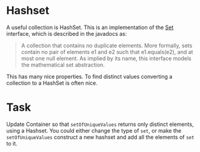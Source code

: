 # Hashset

A useful collection is HashSet. This is an implementation of the [Set](https://docs.oracle.com/javase/7/docs/api/java/util/Set.html) interface, which is described in the javadocs as:

> A collection that contains no duplicate elements. More formally, sets contain no pair of elements e1 and e2 such that e1.equals(e2), and at most one null element. As implied by its name, this interface models the mathematical set abstraction.

This has many nice properties. To find distinct values converting a collection to a HashSet is often nice.

# Task

Update Container so that `setOfUniqueValues` returns only distinct elements, using a Hashset. You could either change the type of `set`, or make the `setOfUniqueValues` construct a new hashset and add all the elements of `set` to it.